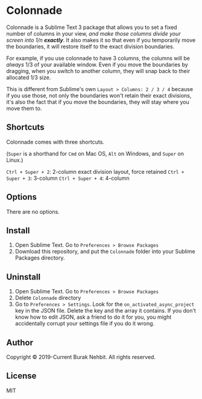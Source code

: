 # Colonnade

Colonnade is a Sublime Text 3 package that allows you to set a fixed number of columns in your view, *and make those columns divide your screen into 1/n **exactly***. It also makes it so that even if you temporarily move the boundaries, it will restore itself to the exact division boundaries.

For example, if you use colonnade to have 3 columns, the columns will be *always* 1/3 of your available window. Even if you move the boundaries by dragging, when you switch to another column, they will snap back to their allocated 1/3 size.

This is different from Sublime's own ```Layout > Columns: 2 / 3 / 4``` because if you use those, not only the boundaries won't retain their exact divisions, it's also the fact that if you move the boundaries, they will stay where you move them to.

## Shortcuts

Colonnade comes with three shortcuts.

(```Super``` is a shorthand for ```Cmd``` on Mac OS, ```Alt``` on Windows, and ```Super``` on Linux.)

```Ctrl + Super + 2```: 2-column exact division layout, force retained
```Ctrl + Super + 3```: 3-column
```Ctrl + Super + 4```: 4-column

## Options

There are no options.

## Install

1) Open Sublime Text. Go to ```Preferences > Browse Packages```
2) Download this repository, and put the ```Colonnade``` folder into your Sublime Packages directory.

## Uninstall

1) Open Sublime Text. Go to ```Preferences > Browse Packages```
2) Delete ```Colonnade``` directory
3) Go to ```Preferences > Settings```. Look for the ```on_activated_async_project``` key in the JSON file. Delete the key and the array it contains. If you don't know how to edit JSON, ask a friend to do it for you, you might accidentally corrupt your settings file if you do it wrong.

## Author

Copyright © 2019-Current Burak Nehbit. All rights reserved.

## License

MIT
